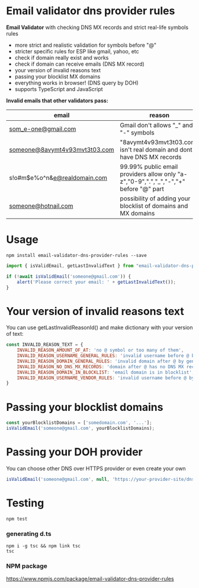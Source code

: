 # Email validator dns provider rules
**Email Validator** with checking DNS MX records and strict real-life symbols rules<br>

- more strict and realistic validation for symbols before "@"
- stricter specific rules for ESP like gmail, yahoo, etc
- check if domain really exist and works
- check if domain can receive emails (DNS MX record)
- your version of invalid reasons text
- passing your blocklist MX domains
- everything works in browser! (DNS query by DOH)
- supports TypeScript and JavaScript

**Invalid emails that other validators pass:**

| email                         | reason                                                                               |
|-------------------------------|--------------------------------------------------------------------------------------|
| som_e-one@gmail.com           | Gmail don't allows "_" and "-" symbols                                               | 
| someone@8avymt4v93mvt3t03.com | "8avymt4v93mvt3t03.com" isn't real domain and dont have DNS MX records               | 
| s!o#m$e%o^n&e@realdomain.com  | 99.99% public email providers allow only "a-z","0-9",".","_","-","+" before "@" part |
| someone@hotnail.com | possibility of adding your blocklist of domains and MX domains                       |

# Usage
```shell
npm install email-validator-dns-provider-rules --save
```
```js
import { isValidEmail, getLastInvalidText } from "email-validator-dns-provider-rules";

if (!await isValidEmail('someone@gmail.com')) {
    alert('Please correct your email: ' + getLastInvalidText());
}
```

# Your version of invalid reasons text
You can use getLastInvalidReasonId() and make dictionary with your version of text: 
```js
const INVALID_REASON_TEXT = {
    INVALID_REASON_AMOUNT_OF_AT: 'no @ symbol or too many of them',
    INVALID_REASON_USERNAME_GENERAL_RULES: 'invalid username before @ by general email rules',
    INVALID_REASON_DOMAIN_GENERAL_RULES: 'invalid domain after @ by general domain rules',
    INVALID_REASON_NO_DNS_MX_RECORDS: 'domain after @ has no DNS MX records',
    INVALID_REASON_DOMAIN_IN_BLOCKLIST: 'email domain is in blocklist',
    INVALID_REASON_USERNAME_VENDOR_RULES: 'invalid username before @ by domain vendor rules',
}
```

# Passing your blocklist domains
```js
const yourBlocklistDomains = ['somedomain.com', '...'];
isValidEmail('someone@gmail.com', yourBlocklistDomains);
```

# Passing your DOH provider
You can choose other DNS over HTTPS provider or even create your own
```js
isValidEmail('someone@gmail.com', null, 'https://your-provider-site/dns-query');
```

# Testing
```shell
npm test
```

### generating d.ts
```shell
npm i -g tsc && npm link tsc
tsc
```

### NPM package
https://www.npmjs.com/package/email-validator-dns-provider-rules
